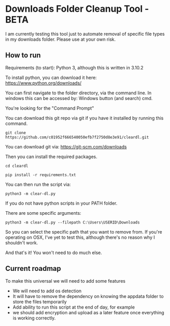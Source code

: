 # Downloads Folder Cleanup Tool - BETA

I am currently testing this tool just to automate removal of specific file types in my downloads folder.
Please use at your own risk.

## How to run

Requirements (to start):
Python 3, although this is written in 3.10.2

To install python, you can download it here:
https://www.python.org/downloads/

You can first navigate to the folder directory, via the command line. In windows this can be accessed by:
Windows button (and search) cmd.

You're looking for the "Command Prompt"

You can download this git repo via git if you have it installed by running this command.

```git clone https://github.com/c01952f666540050efb7f2750d8e3e91/cleardl.git```

You can download git via:
https://git-scm.com/downloads

Then you can install the required packages.

```cd cleardl```

```pip install -r requirements.txt```

You can then run the script via:

```python3 -m clear-dl.py```

If you do not have python scripts in your PATH folder.

There are some specific arguments:

```python3 -m clear-dl.py --filepath C:\Users\USERID\Downloads```

So you can select the specific path that you want to remove from.
If you're operating on OSX, I've yet to test this, although there's no reason why I shouldn't work.

And that's it! You won't need to do much else.

## Current roadmap

To make this universal we will need to add some features
- We will need to add os detection
- It will have to remove the dependency on knowing the appdata folder to store the files temporarily
- Add ability to run this script at the end of day, for example
- we should add encryption and upload as a later feature once everything is working correctly.
